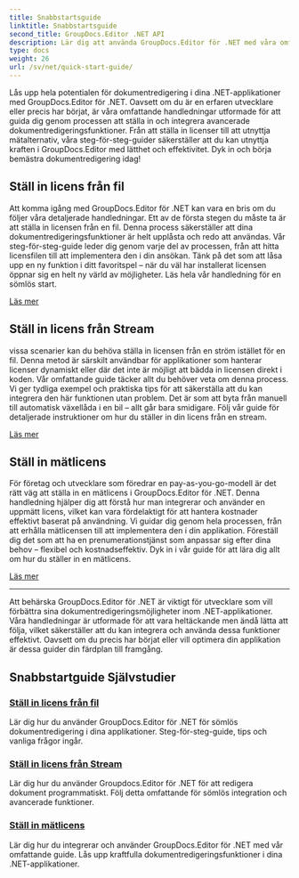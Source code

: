 ```yaml
---
title: Snabbstartsguide
linktitle: Snabbstartsguide
second_title: GroupDocs.Editor .NET API
description: Lär dig att använda GroupDocs.Editor för .NET med våra omfattande handledningar. Ställ in licenser, integrera funktioner och lås upp kraftfulla dokumentredigeringsfunktioner.
type: docs
weight: 26
url: /sv/net/quick-start-guide/
---
```

Lås upp hela potentialen för dokumentredigering i dina .NET-applikationer med GroupDocs.Editor för .NET. Oavsett om du är en erfaren utvecklare eller precis har börjat, är våra omfattande handledningar utformade för att guida dig genom processen att ställa in och integrera avancerade dokumentredigeringsfunktioner. Från att ställa in licenser till att utnyttja mätalternativ, våra steg-för-steg-guider säkerställer att du kan utnyttja kraften i GroupDocs.Editor med lätthet och effektivitet. Dyk in och börja bemästra dokumentredigering idag!
## Ställ in licens från fil

Att komma igång med GroupDocs.Editor för .NET kan vara en bris om du följer våra detaljerade handledningar. Ett av de första stegen du måste ta är att ställa in licensen från en fil. Denna process säkerställer att dina dokumentredigeringsfunktioner är helt upplåsta och redo att användas. Vår steg-för-steg-guide leder dig genom varje del av processen, från att hitta licensfilen till att implementera den i din ansökan. Tänk på det som att låsa upp en ny funktion i ditt favoritspel – när du väl har installerat licensen öppnar sig en helt ny värld av möjligheter. Läs hela vår handledning för en sömlös start.

[Läs mer](./set-license-from-file/)

## Ställ in licens från Stream

vissa scenarier kan du behöva ställa in licensen från en ström istället för en fil. Denna metod är särskilt användbar för applikationer som hanterar licenser dynamiskt eller där det inte är möjligt att bädda in licensen direkt i koden. Vår omfattande guide täcker allt du behöver veta om denna process. Vi ger tydliga exempel och praktiska tips för att säkerställa att du kan integrera den här funktionen utan problem. Det är som att byta från manuell till automatisk växellåda i en bil – allt går bara smidigare. Följ vår guide för detaljerade instruktioner om hur du ställer in din licens från en stream.

[Läs mer](./set-license-from-stream/)

## Ställ in mätlicens

För företag och utvecklare som föredrar en pay-as-you-go-modell är det rätt väg att ställa in en mätlicens i GroupDocs.Editor för .NET. Denna handledning hjälper dig att förstå hur man integrerar och använder en uppmätt licens, vilket kan vara fördelaktigt för att hantera kostnader effektivt baserat på användning. Vi guidar dig genom hela processen, från att erhålla mätlicensen till att implementera den i din applikation. Föreställ dig det som att ha en prenumerationstjänst som anpassar sig efter dina behov – flexibel och kostnadseffektiv. Dyk in i vår guide för att lära dig allt om hur du ställer in en mätlicens.

[Läs mer](./set-metered-license/)

---

Att behärska GroupDocs.Editor för .NET är viktigt för utvecklare som vill förbättra sina dokumentredigeringsmöjligheter inom .NET-applikationer. Våra handledningar är utformade för att vara heltäckande men ändå lätta att följa, vilket säkerställer att du kan integrera och använda dessa funktioner effektivt. Oavsett om du precis har börjat eller vill optimera din applikation är dessa guider din färdplan till framgång.
## Snabbstartguide Självstudier
### [Ställ in licens från fil](./set-license-from-file/)
Lär dig hur du använder GroupDocs.Editor för .NET för sömlös dokumentredigering i dina applikationer. Steg-för-steg-guide, tips och vanliga frågor ingår.
### [Ställ in licens från Stream](./set-license-from-stream/)
Lär dig hur du använder Groupdocs.Editor för .NET för att redigera dokument programmatiskt. Följ detta omfattande för sömlös integration och avancerade funktioner.
### [Ställ in mätlicens](./set-metered-license/)
Lär dig hur du integrerar och använder GroupDocs.Editor för .NET med vår omfattande guide. Lås upp kraftfulla dokumentredigeringsfunktioner i dina .NET-applikationer.